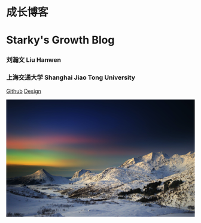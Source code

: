 <!-- _coverpage.md -->

# 成长博客 
# Starky's Growth Blog

### 刘瀚文 Liu Hanwen

### 上海交通大学 Shanghai Jiao Tong University

[Github](https://github.com/david990917/Starky-Docsify)
[Design](/my-own-docsify/)

![](_coverpage/cover.jpeg)
